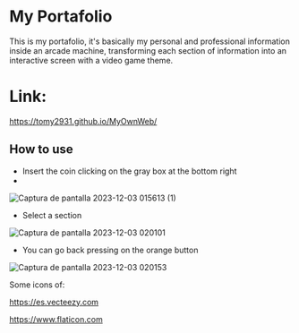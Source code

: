 # My Portafolio

This is my portafolio, it's basically my personal and professional information inside an arcade machine, transforming each section of information into an interactive screen with a video game theme.

# Link:

https://tomy2931.github.io/MyOwnWeb/

## How to use

- Insert the coin clicking on the gray box at the bottom right
- 

![Captura de pantalla 2023-12-03 015613 (1)](https://github.com/Tomy2931/MyOwnWeb/assets/99775229/333b0709-de9f-439b-a3db-d3289db8eab2)

- Select a section


![Captura de pantalla 2023-12-03 020101](https://github.com/Tomy2931/MyOwnWeb/assets/99775229/7e293e40-f79a-4aea-995f-598b82ca4acc)

- You can go back pressing on the orange button


![Captura de pantalla 2023-12-03 020153](https://github.com/Tomy2931/MyOwnWeb/assets/99775229/22f2d0ba-af04-4c11-81bd-484400f905ad)







Some icons of:

https://es.vecteezy.com

https://www.flaticon.com


